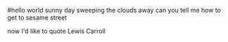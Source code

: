 #hello world
sunny day
sweeping the clouds away
can you tell me how to get to sesame street

now I'd like to quote Lewis Carroll

